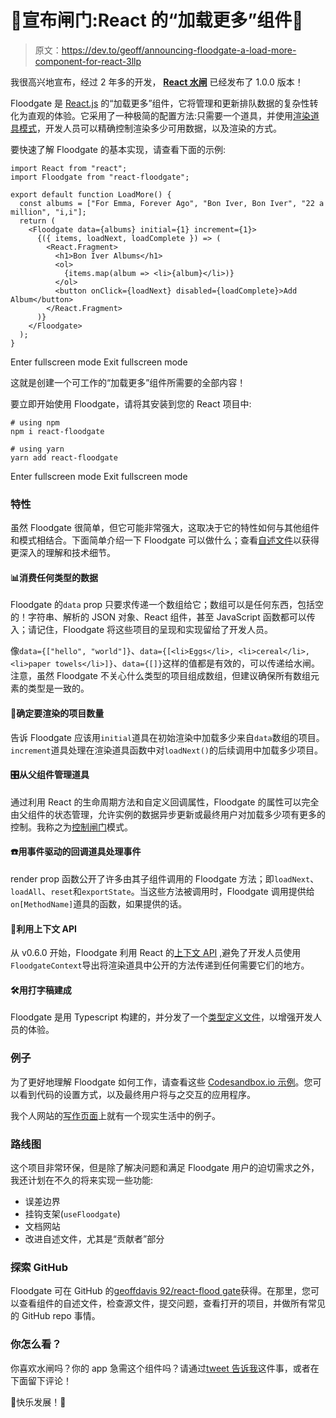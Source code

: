 # 🎉宣布闸门:React 的“加载更多”组件🌊

> 原文：<https://dev.to/geoff/announcing-floodgate-a-load-more-component-for-react-3llp>

我很高兴地宣布，经过 2 年多的开发， [**React 水闸**](https://github.com/geoffdavis92/react-floodgate) 已经发布了 1.0.0 版本！

Floodgate 是 [React.js](https://reactjs.org) 的“加载更多”组件，它将管理和更新排队数据的复杂性转化为直观的体验。它采用了一种极简的配置方法:只需要一个道具，并使用[渲染道具模式](https://reactjs.org/docs/render-props.html)，开发人员可以精确控制渲染多少可用数据，以及渲染的方式。

要快速了解 Floodgate 的基本实现，请查看下面的示例:

```
import React from "react";
import Floodgate from "react-floodgate";

export default function LoadMore() {
  const albums = ["For Emma, Forever Ago", "Bon Iver, Bon Iver", "22 a million", "i,i"];
  return (
    <Floodgate data={albums} initial={1} increment={1}>
      {({ items, loadNext, loadComplete }) => (
        <React.Fragment>
          <h1>Bon Iver Albums</h1>
          <ol>
            {items.map(album => <li>{album}</li>)}
          </ol>
          <button onClick={loadNext} disabled={loadComplete}>Add Album</button>
        </React.Fragment>
      )}
    </Floodgate>
  );
} 
```

Enter fullscreen mode Exit fullscreen mode

这就是创建一个可工作的“加载更多”组件所需要的全部内容！

要立即开始使用 Floodgate，请将其安装到您的 React 项目中:

```
# using npm
npm i react-floodgate

# using yarn
yarn add react-floodgate 
```

Enter fullscreen mode Exit fullscreen mode

### 特性

虽然 Floodgate 很简单，但它可能非常强大，这取决于它的特性如何与其他组件和模式相结合。下面简单介绍一下 Floodgate 可以做什么；查看[自述文件](https://github.com/geoffdavis92/react-floodgate/blob/master/README.md)以获得更深入的理解和技术细节。

#### 📊消费任何类型的数据

Floodgate 的`data` prop 只要求传递一个数组给它；数组可以是任何东西，包括空的！字符串、解析的 JSON 对象、React 组件，甚至 JavaScript 函数都可以传入；请记住，Floodgate 将这些项目的呈现和实现留给了开发人员。

像`data={["hello", "world"]}`、`data={[<li>Eggs</li>, <li>cereal</li>, <li>paper towels</li>]}`、`data={[]}`这样的值都是有效的，可以传递给水闸。注意，虽然 Floodgate 不关心什么类型的项目组成数组，但建议确保所有数组元素的类型是一致的。

#### 🔢确定要渲染的项目数量

告诉 Floodgate 应该用`initial`道具在初始渲染中加载多少来自`data`数组的项目。`increment`道具处理在渲染道具函数中对`loadNext()`的后续调用中加载多少项目。

#### 🎛从父组件管理道具

通过利用 React 的生命周期方法和自定义回调属性，Floodgate 的属性可以完全由父组件的状态管理，允许实例的数据异步更新或最终用户对加载多少项有更多的控制。我称之为[控制闸门](https://github.com/geoffdavis92/react-floodgate#controlled-floodgate)模式。

#### ☎️用事件驱动的回调道具处理事件

render prop 函数公开了许多由其子组件调用的 Floodgate 方法；即`loadNext`、`loadAll`、`reset`和`exportState`。当这些方法被调用时，Floodgate 调用提供给`on[MethodName]`道具的函数，如果提供的话。

#### 🔮利用上下文 API

从 v0.6.0 开始，Floodgate 利用 React 的[上下文 API](https://reactjs.org/docs/context.html) ,避免了开发人员使用`FloodgateContext`导出将渲染道具中公开的方法传递到任何需要它们的地方。

#### 🛠用打字稿建成

Floodgate 是用 Typescript 构建的，并分发了一个[类型定义文件](https://github.com/geoffdavis92/react-floodgate/blob/master/src/types.d.ts)，以增强开发人员的体验。

### 例子

为了更好地理解 Floodgate 如何工作，请查看这些 [Codesandbox.io 示例](https://codesandbox.io/search?query=&page=1&configure%5BhitsPerPage%5D=12&refinementList%5Btags%5D%5B0%5D=react-floodgate-examples)。您可以看到代码的设置方式，以及最终用户将与之交互的应用程序。

我个人网站的[写作页面](https://geoffdavis.info/writing/)上就有一个现实生活中的例子。

### 路线图

这个项目非常环保，但是除了解决问题和满足 Floodgate 用户的迫切需求之外，我还计划在不久的将来实现一些功能:

*   误差边界
*   挂钩支架(`useFloodgate`)
*   文档网站
*   改进自述文件，尤其是“贡献者”部分

### 探索 GitHub

Floodgate 可在 GitHub 的[geoffdavis 92/react-flood gate](https://github.com/geoffdavis92/react-floodgate)获得。在那里，您可以查看组件的自述文件，检查源文件，提交问题，查看打开的项目，并做所有常见的 GitHub repo 事情。

### 你怎么看？

你喜欢水闸吗？你的 app 急需这个组件吗？请通过[tweet 告诉我](https://twitter.com/intent/tweet?text=%40gdavis92%20%5Byour%20thoughts%20here%5D%20%23reactfloodgate)这件事，或者在下面留下评论！

🎉快乐发展！🎉
